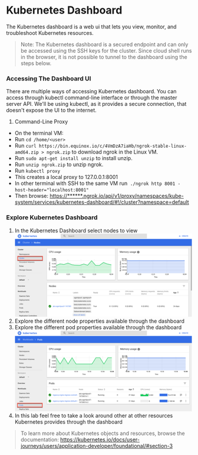 # Kubernetes Dashboard

The Kubernetes dashboard is a web ui that lets you view, monitor, and troubleshoot Kubernetes resources. 

> Note: The Kubernetes dashboard is a secured endpoint and can only be accessed using the SSH keys for the cluster. Since cloud shell runs in the browser, it is not possible to tunnel to the dashboard using the steps below.

### Accessing The Dashboard UI

There are multiple ways of accessing Kubernetes dashboard. You can access through kubectl command-line interface or through the master server API. We'll be using kubectl, as it provides a secure connection, that doesn't expose the UI to the internet.

1. Command-Line Proxy

* On the terminal VM:
* Run ```cd /home/<user>``` 
* Run ```curl https://bin.equinox.io/c/4VmDzA7iaHb/ngrok-stable-linux-amd64.zip > ngrok.zip``` to download ngrok in the Linux VM.
* Run ```sudo apt-get install unzip``` to install unzip.
* Run ``` unzip ngrok.zip ``` to unzip ngrok.
* Run ```kubectl proxy```
* This creates a local proxy to 127.0.0.1:8001
* In other terminal with SSH to the same VM run  ```./ngrok http 8001 -host-header="localhost:8001"```
* Then browse: <https://******.ngrok.io/api/v1/proxy/namespaces/kube-system/services/kubernetes-dashboard/#!/cluster?namespace=default>

### Explore Kubernetes Dashboard

1. In the Kubernetes Dashboard select nodes to view
![](img/ui_nodes.png)
2. Explore the different node properties available through the dashboard
3. Explore the different pod properties available through the dashboard ![](img/ui_pods.png)
4. In this lab feel free to take a look around other at  other resources Kubernetes provides through the dashboard

> To learn more about Kubernetes objects and resources, browse the documentation: <https://kubernetes.io/docs/user-journeys/users/application-developer/foundational/#section-3>
